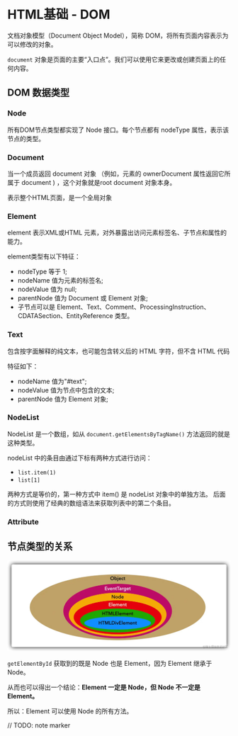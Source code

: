 # HTML基础 - DOM
文档对象模型（Document Object Model），简称 DOM，将所有页面内容表示为可以修改的对象。


`document` 对象是页面的主要“入口点”。我们可以使用它来更改或创建页面上的任何内容。

## DOM 数据类型
### Node
所有DOM节点类型都实现了 Node 接口。每个节点都有 nodeType 属性，表示该节点的类型。

### Document
当一个成员返回 document 对象 （例如，元素的 ownerDocument 属性返回它所属于 document ) ，这个对象就是root document 对象本身。

表示整个HTML页面，是一个全局对象

### Element
element 表示XML或HTML 元素，对外暴露出访问元素标签名、子节点和属性的能力。

element类型有以下特征：
- nodeType 等于 1;
- nodeName 值为元素的标签名;
- nodeValue 值为 null;
- parentNode 值为 Document 或 Element 对象;
- 子节点可以是 Element、Text、Comment、ProcessingInstruction、CDATASection、EntityReference 类型。

### Text
包含按字面解释的纯文本，也可能包含转义后的 HTML 字符，但不含 HTML 代码

特征如下：
- nodeName 值为"#text";
- nodeValue 值为节点中包含的文本;
- parentNode 值为 Element 对象;

### NodeList
NodeList 是一个数组，如从 `document.getElementsByTagName()` 方法返回的就是这种类型。 

nodeList 中的条目由通过下标有两种方式进行访问：
- `list.item(1)`
- `list[1]`


两种方式是等价的，第一种方式中 item() 是 nodeList 对象中的单独方法。 后面的方式则使用了经典的数组语法来获取列表中的第二个条目。

### Attribute


## 节点类型的关系

![img](../static/DOM_type.jpg)

`getElementById` 获取到的既是 Node 也是 Element，因为 Element 继承于 Node。

从而也可以得出一个结论：**Element 一定是 Node，但 Node 不一定是 Element。**

所以：Element 可以使用 Node 的所有方法。

// TODO: note marker